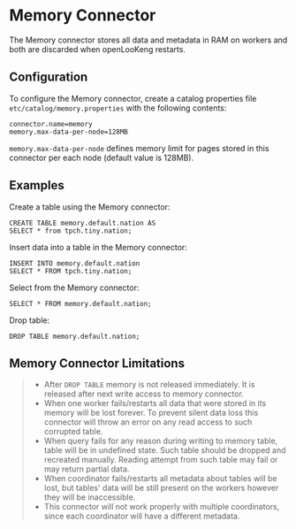 Memory Connector
================

The Memory connector stores all data and metadata in RAM on workers and both are discarded when openLooKeng restarts.

Configuration
-------------

To configure the Memory connector, create a catalog properties file `etc/catalog/memory.properties` with the following contents:

``` properties
connector.name=memory
memory.max-data-per-node=128MB
```

`memory.max-data-per-node` defines memory limit for pages stored in this connector per each node (default value is 128MB).

Examples
--------

Create a table using the Memory connector:

    CREATE TABLE memory.default.nation AS
    SELECT * from tpch.tiny.nation;

Insert data into a table in the Memory connector:

    INSERT INTO memory.default.nation
    SELECT * FROM tpch.tiny.nation;

Select from the Memory connector:

    SELECT * FROM memory.default.nation;

Drop table:

    DROP TABLE memory.default.nation;

Memory Connector Limitations
----------------------------

> -   After `DROP TABLE` memory is not released immediately. It is  released after next write access to memory connector.
>    -   When one worker fails/restarts all data that were stored in its  memory will be lost forever. To prevent silent data loss this  connector will throw an error on any read access to such corrupted
>  table.
>    -   When query fails for any reason during writing to memory table,  table will be in undefined state. Such table should be dropped and recreated manually. Reading attempt from such table may fail or  may return partial data.
>    -   When coordinator fails/restarts all metadata about tables will be  lost, but tables\' data will be still present on the workers however they will be inaccessible.
>    -   This connector will not work properly with multiple coordinators,  since each coordinator will have a different metadata.
